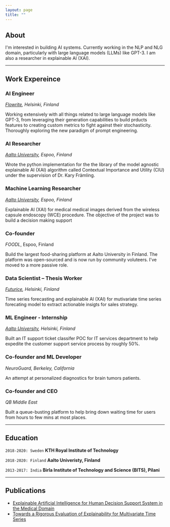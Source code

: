 ```yaml
---
layout: page
title: ""
---
```

## About
I'm interested in building AI systems. Currently working in the NLP and NLG domain, particularly with large language models (LLMs) like GPT-3. I am also a researcher in explainable AI (XAI).

---
## Work Expereince

### AI Engineer
*[Flowrite](https://www.flowrite.com), Helsinki, Finland*

Working extensively with all things related to large language models like GPT-3, from leveraging their generation capabilities to build prducts features to creating custom metrics to fight against their stochasticity. Thoroughly exploring the new paradigm of prompt engineering.

### AI Researcher
*[Aalto University](https://www.aalto.com), Espoo, Finland*

Wrote the python implementation for the the library of the model agnostic explainable AI (XAI) algorithm called Contextual Importance and Utility (CIU) under the supervision of Dr. Kary Främling.

### Machine Learning Researcher
*[Aalto University](https://www.aalto.com), Espoo, Finland*

Explainable AI (XAI) for medical medical images derived from the wireless capsule endoscopy (WCE) procedure. The objective of the project was to build a decision making support

### Co-founder
*FOODL*, Espoo, Finland

Build the largest food-sharing platform at Aalto University in Finland. The platform was open-sourced and is now run by community voluteers. I've moved to a more passive role.

### Data Scientist – Thesis Worker
*[Futurice](https://www.futurice.com), Helsinki, Finland*

Time series forecasting and explainable AI (XAI) for mutivariate time series forecating model to extract actionable insigts for sales strategy. 

### ML Engineer - Internship
*[Aalto University](https://www.aalto.com), Helsinki, Finland*

Built an IT support ticket classifer POC for IT services department to help expedite the customer support service process by roughly 50%.

### Co-founder and ML Developer
*NeuroGuard, Berkeley, California*

An attempt at personalized diagnostics for brain tumors patients.

### Co-founder and CEO
*QB Middle East*

Built a queue-busting platform to help bring down waiting time for users from hours to few mins at most places.

---
## Education


`2018-2020: Sweden`
__KTH Royal Institute of Technology__

`2018-2020: Finland`
__Aalto Univeristy, Finland__

`2013-2017: India`
__Birla Institute of Technology and Science (BITS), Pilani__

---
## Publications

<!-- A list is also available [online](http://scholar.google.co.uk/citations?user=LTOTl0YAAAAJ) -->

- [Explainable Artificial Intelligence for Human Decision Support System in the Medical Domain](https://www.mdpi.com/2504-4990/3/3/37)
- [Towards a Rigorous Evaluation of Explainability for Multivariate Time Series](https://arxiv.org/abs/2104.04075)
